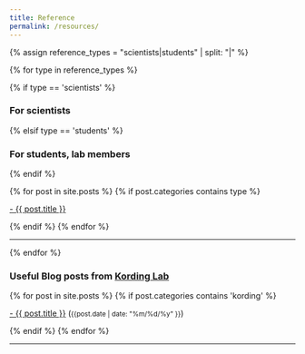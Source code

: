 ```yaml
---
title: Reference
permalink: /resources/
---
```



{% assign reference_types = "scientists|students" | split: "|" %}

{% for type in reference_types %}

{% if type == 'scientists' %}
### **For scientists**
 {% elsif type == 'students' %}
### **For students, lab members**
{% endif %}

<div class="content list">
  {% for post in site.posts %}
    {% if post.categories contains type %}
    <div class="list-item">
      <p class="list-post-title">
        <a href="{{ site.baseurl }}{{ post.url }}">- {{ post.title }}</a>
      </p>
    </div>
    {% endif %}
  {% endfor %}
</div>

<hr>
{% endfor %}

### **Useful Blog posts from [Kording Lab](http://kordinglab.com/)**

<div class="content list">
  {% for post in site.posts %}
    {% if post.categories contains 'kording' %}
    <div class="list-item">
      <p class="list-post-title">
        <a href="{{ site.baseurl }}{{ post.url }}">- {{ post.title }}</a> (<small>{{post.date | date: "%m/%d/%y" }}</small>)
      </p>
    </div>
    {% endif %}
  {% endfor %}
</div>

<hr>
